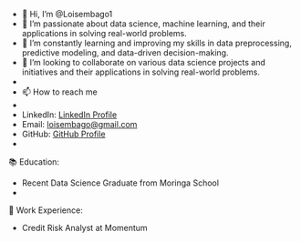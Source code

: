 - 👋 Hi, I’m @Loisembago1
- 👀 I’m passionate about data science, machine learning, and their applications in solving real-world problems.
- 🌱 I’m constantly learning and improving my skills in data preprocessing, predictive modeling, and data-driven decision-making.
- 💞️ I’m looking to collaborate on various data science projects and initiatives and their applications in solving real-world problems.
- 
- 📫 How to reach me
- 
- LinkedIn: [LinkedIn Profile](https://www.linkedin.com/in/loise-m-b43773b7/)
- Email: loisembago@gmail.com
- GitHub: [GitHub Profile](https://github.com/Loisembago1)
- 
📚 Education:
- Recent Data Science Graduate from Moringa School
- 
💼 Work Experience:
- Credit Risk Analyst at Momentum
<!---
🔧 Skills:
- Credit Risk Modeling
- Data Analysis and Visualization
- Machine Learning and Predictive Modeling
- Python, R, SQL
- Financial Data Analysis

📈 Check out my GitHub repositories for data science projects!

<!---
Loisembago1/Loisembago1 is a ✨ special ✨ repository because its `README.md` (this file) appears on your GitHub profile.
You can click the Preview link to take a look at my latest projects and contributions.
--->
